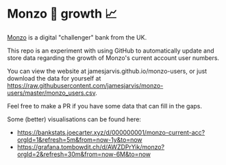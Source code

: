 # Monzo 🏦 growth 📈

[Monzo](monzo.com) is a digital "challenger" bank from the UK.

This repo is an experiment with using GitHub to automatically update and store data regarding the growth of Monzo's current account user numbers.

You can view the website at jamesjarvis.github.io/monzo-users, or just download the data for yourself at https://raw.githubusercontent.com/jamesjarvis/monzo-users/master/monzo_users.csv.

Feel free to make a PR if you have some data that can fill in the gaps.

Some (better) visualisations can be found here:

- https://bankstats.joecarter.xyz/d/000000001/monzo-current-acc?orgId=1&refresh=5m&from=now-1y&to=now
- https://grafana.tombowdit.ch/d/AWZDPrYik/monzo?orgId=2&refresh=30m&from=now-6M&to=now
